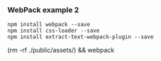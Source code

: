 ### WebPack example 2

```
npm install webpack --save
npm install css-loader --save
npm install extract-text-webpack-plugin --save
```

(rm -rf ./public/assets/) && webpack
